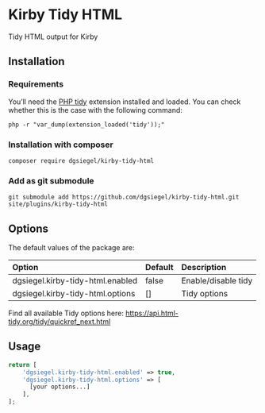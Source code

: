 # Kirby Tidy HTML

Tidy HTML output for Kirby

## Installation

### Requirements

You’ll need the [PHP tidy](https://www.php.net/manual/en/book.tidy.php) extension installed and loaded. You can check whether this is the case with the following command:

```
php -r "var_dump(extension_loaded('tidy'));"
```

### Installation with composer

```ssh
composer require dgsiegel/kirby-tidy-html
```

### Add as git submodule

```ssh
git submodule add https://github.com/dgsiegel/kirby-tidy-html.git site/plugins/kirby-tidy-html
```

## Options

The default values of the package are:

| Option | Default | Description |
|:--|:--|:--|
| dgsiegel.kirby-tidy-html.enabled | false | Enable/disable tidy |
| dgsiegel.kirby-tidy-html.options | [] | Tidy options |

Find all available Tidy options here: https://api.html-tidy.org/tidy/quickref_next.html

## Usage

````php
return [
    'dgsiegel.kirby-tidy-html.enabled' => true,
    'dgsiegel.kirby-tidy-html.options' => [
      [your options...]
    ],
];
````
